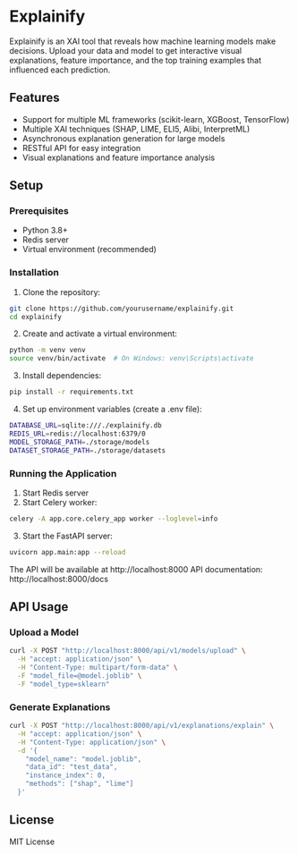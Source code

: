 # Explainify
Explainify is an XAI tool that reveals how machine learning models make decisions. Upload your data and model to get interactive visual explanations, feature importance, and the top training examples that influenced each prediction.

## Features
- Support for multiple ML frameworks (scikit-learn, XGBoost, TensorFlow)
- Multiple XAI techniques (SHAP, LIME, ELI5, Alibi, InterpretML)
- Asynchronous explanation generation for large models
- RESTful API for easy integration
- Visual explanations and feature importance analysis

## Setup

### Prerequisites
- Python 3.8+
- Redis server
- Virtual environment (recommended)

### Installation
1. Clone the repository:
```bash
git clone https://github.com/yourusername/explainify.git
cd explainify
```

2. Create and activate a virtual environment:
```bash
python -m venv venv
source venv/bin/activate  # On Windows: venv\Scripts\activate
```

3. Install dependencies:
```bash
pip install -r requirements.txt
```

4. Set up environment variables (create a .env file):
```bash
DATABASE_URL=sqlite:///./explainify.db
REDIS_URL=redis://localhost:6379/0
MODEL_STORAGE_PATH=./storage/models
DATASET_STORAGE_PATH=./storage/datasets
```

### Running the Application
1. Start Redis server
2. Start Celery worker:
```bash
celery -A app.core.celery_app worker --loglevel=info
```

3. Start the FastAPI server:
```bash
uvicorn app.main:app --reload
```

The API will be available at http://localhost:8000
API documentation: http://localhost:8000/docs

## API Usage

### Upload a Model
```bash
curl -X POST "http://localhost:8000/api/v1/models/upload" \
  -H "accept: application/json" \
  -H "Content-Type: multipart/form-data" \
  -F "model_file=@model.joblib" \
  -F "model_type=sklearn"
```

### Generate Explanations
```bash
curl -X POST "http://localhost:8000/api/v1/explanations/explain" \
  -H "accept: application/json" \
  -H "Content-Type: application/json" \
  -d '{
    "model_name": "model.joblib",
    "data_id": "test_data",
    "instance_index": 0,
    "methods": ["shap", "lime"]
  }'
```

## License
MIT License
